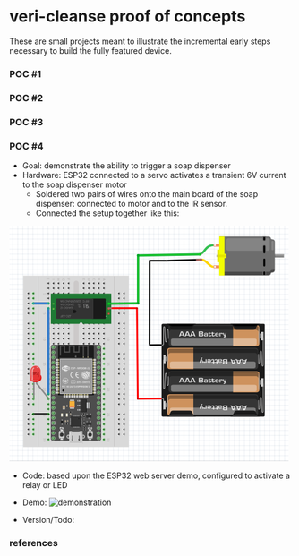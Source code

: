 # veri-cleanse proof of concepts
These are small projects meant to illustrate the incremental early steps necessary to build the fully featured device.

### POC #1
### POC #2
### POC #3

### POC #4 
* Goal: demonstrate the ability to trigger a soap dispenser
* Hardware: ESP32 connected to a servo activates a transient 6V current to the soap dispenser motor
  * Soldered two pairs of wires onto the main board of the soap dispenser: connected to motor and to the IR sensor.
  * Connected the setup together like this:

![wiring diagram](https://github.com/nickmmark/veri-cleanse/blob/master/POC/figures/POC4_wiring.png)

* Code: based upon the ESP32 web server demo, configured to activate a relay or LED

* Demo:
![demonstration](https://github.com/nickmmark/veri-clean/blob/master/POC/figures/poc_demo_remote_control.gif)

* Version/Todo:


### references
